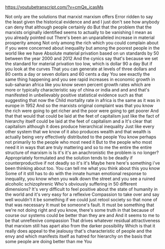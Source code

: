 https://youtubetranscript.com/?v=cmQe_icasMs

 Not only are the solutions that marxist marxism offers Error ridden to say the least given the historical evidence and and I just don't see how anybody can deny that although people certainly do But that the problem that the marxists originally identified seems to actually to be vanishing I mean as you already pointed out There's been an unparalleled increase in material prosperity among Not only among the rich which you could complain about if you were concerned about inequality but among the poorest people in the world like we have Absolute material privation based on un standards by 50 between the year 2000 and 2012 And the cynics say that's because we set the standard for material privation too low, which is dollar 90 a day But if you look at the curves That you can generate at levels of three dollars and 80 cents a day or seven dollars and 60 cents a day You see exactly the same thing happening and you see rapid increases in economic growth in sub-saharan africa like you know seven percent growth rates which are more or typically characteristic say of china or india and and and that's manifested in unbelievably positive statistical evidence such as that suggesting that now the Child mortality rate in africa is the same as it was in europe in 1952 And so the marxists original complaint was that you know the rich were going to get richer and the poor were going to get poorer And that that would that could be laid at the feet of capitalism just like the fact of hierarchy itself could be laid at the feet of capitalism and a It's clear that capitalism although it does produce hierarchical inequality Just like every other system that we know of it also produces wealth and that wealth is actually being very effectively distributed to the people You know perhaps not primarily to the people who most need it But to the people who most need it in ways that are truly mattering and so to me the entire the entire structure of marxism is Is it's it's an anachronistic the problem is no longer? Appropriately formulated and the solution tends to be deadly if counterproductive if not deadly so it's it's Maybe here here's something i've been thinking about too. You can tell me what you think about this you know Some of it still has to do with the innate human emotional response to inequality, you know when you walk down the street and you see a ruined alcoholic schizophrenic Who's obviously suffering in 50 different dimensions? It's very difficult to feel positive about the state of humanity in the world and it's very easy for a reflexive Compassion to take over and say well wouldn't it be something if we could just retool society so that none of that was necessary It must be someone's fault. It must be something that we're not doing right and you know, there's some truth in that because of course our systems could be better than they are and And it seems to me to be that unreflexive compassion That drives whatever residual attractiveness that marxism still has apart also from the darker possibility Which is that it really does appeal to the jealousy that's characteristic of people and the envy and which manifests itself as hatred for hierarchy on the basis that some people are doing better than me You